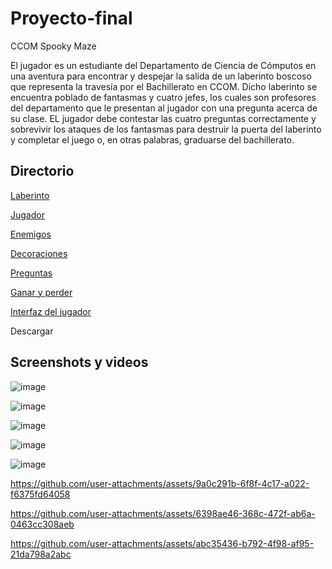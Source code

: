 # Proyecto-final
CCOM Spooky Maze 

El jugador es un estudiante del Departamento de Ciencia de Cómputos en una aventura para encontrar y despejar la salida de un laberinto boscoso que representa la travesía por el Bachillerato en CCOM. Dicho laberinto se encuentra poblado de fantasmas y cuatro jefes, los cuales son profesores del departamento que le presentan al jugador con una pregunta acerca de su clase. EL jugador debe contestar las cuatro preguntas correctamente y sobrevivir los ataques de los fantasmas para destruir la puerta del laberinto y completar el juego o, en otras palabras, graduarse del bachillerato. 

## Directorio

[Laberinto](https://github.com/Raff-Gab-Gab/Proyecto-final/blob/main/laberinto.md)

[Jugador](https://github.com/Raff-Gab-Gab/Proyecto-final/blob/main/Jugador.md)

[Enemigos](https://github.com/Raff-Gab-Gab/Proyecto-final/blob/main/Enemigos.md)

[Decoraciones](https://github.com/Raff-Gab-Gab/Proyecto-final/blob/main/Decoraciones.md)

[Preguntas](https://github.com/Raff-Gab-Gab/Proyecto-final/blob/main/Preguntas.md)

[Ganar y perder](https://github.com/Raff-Gab-Gab/Proyecto-final/blob/main/Ganar%20y%20perder.md)

[Interfaz del jugador](https://github.com/Raff-Gab-Gab/Proyecto-final/blob/main/ui.md)

Descargar

## Screenshots y videos

![image](https://github.com/user-attachments/assets/4e2b3b73-bda3-4eb2-9427-4294fc7f96f7)

![image](https://github.com/user-attachments/assets/76bd3e4e-a8bc-4b68-817b-07929c55154e)

![image](https://github.com/user-attachments/assets/276f6920-2500-4c44-a329-de126593cf88)

![image](https://github.com/user-attachments/assets/ae273c2a-318a-4a44-8c94-a61b380cf30d)

![image](https://github.com/user-attachments/assets/4baab841-770f-4dfb-95ca-67436f7a7207)


https://github.com/user-attachments/assets/9a0c291b-6f8f-4c17-a022-f6375fd64058


https://github.com/user-attachments/assets/6398ae46-368c-472f-ab6a-0463cc308aeb



https://github.com/user-attachments/assets/abc35436-b792-4f98-af95-21da798a2abc







